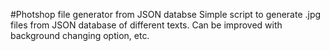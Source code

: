 #Photshop file generator from JSON databse
Simple script to generate .jpg files from JSON database of different texts. Can be improved with background changing option, etc.